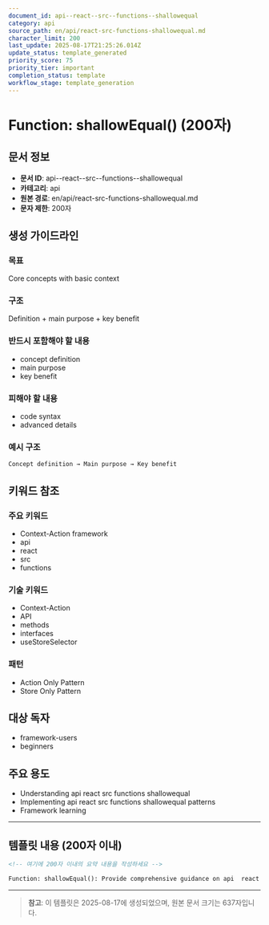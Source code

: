 ```yaml
---
document_id: api--react--src--functions--shallowequal
category: api
source_path: en/api/react-src-functions-shallowequal.md
character_limit: 200
last_update: 2025-08-17T21:25:26.014Z
update_status: template_generated
priority_score: 75
priority_tier: important
completion_status: template
workflow_stage: template_generation
---
```


# Function: shallowEqual() (200자)

## 문서 정보
- **문서 ID**: api--react--src--functions--shallowequal
- **카테고리**: api
- **원본 경로**: en/api/react-src-functions-shallowequal.md
- **문자 제한**: 200자

## 생성 가이드라인

### 목표
Core concepts with basic context

### 구조
Definition + main purpose + key benefit

### 반드시 포함해야 할 내용
- concept definition
- main purpose
- key benefit

### 피해야 할 내용  
- code syntax
- advanced details

### 예시 구조
```
Concept definition → Main purpose → Key benefit
```

## 키워드 참조

### 주요 키워드
- Context-Action framework
- api
- react
- src
- functions

### 기술 키워드
- Context-Action
- API
- methods
- interfaces
- useStoreSelector

### 패턴
- Action Only Pattern
- Store Only Pattern

## 대상 독자
- framework-users
- beginners

## 주요 용도
- Understanding api  react  src  functions  shallowequal
- Implementing api  react  src  functions  shallowequal patterns
- Framework learning

---

## 템플릿 내용 (200자 이내)

```markdown
<!-- 여기에 200자 이내의 요약 내용을 작성하세요 -->

Function: shallowEqual(): Provide comprehensive guidance on api  react  src  functions  shallowequal의 핵심 개념과 Context-Action 프레임워크에서의 역할을 간단히 설명.
```

---

> **참고**: 이 템플릿은 2025-08-17에 생성되었으며, 
> 원본 문서 크기는 637자입니다.
